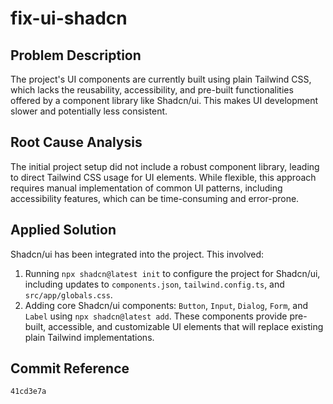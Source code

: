 # fix-ui-shadcn

## Problem Description
The project's UI components are currently built using plain Tailwind CSS, which lacks the reusability, accessibility, and pre-built functionalities offered by a component library like Shadcn/ui. This makes UI development slower and potentially less consistent.

## Root Cause Analysis
The initial project setup did not include a robust component library, leading to direct Tailwind CSS usage for UI elements. While flexible, this approach requires manual implementation of common UI patterns, including accessibility features, which can be time-consuming and error-prone.

## Applied Solution
Shadcn/ui has been integrated into the project. This involved:
1.  Running `npx shadcn@latest init` to configure the project for Shadcn/ui, including updates to `components.json`, `tailwind.config.ts`, and `src/app/globals.css`.
2.  Adding core Shadcn/ui components: `Button`, `Input`, `Dialog`, `Form`, and `Label` using `npx shadcn@latest add`. These components provide pre-built, accessible, and customizable UI elements that will replace existing plain Tailwind implementations.

## Commit Reference
`41cd3e7a`
